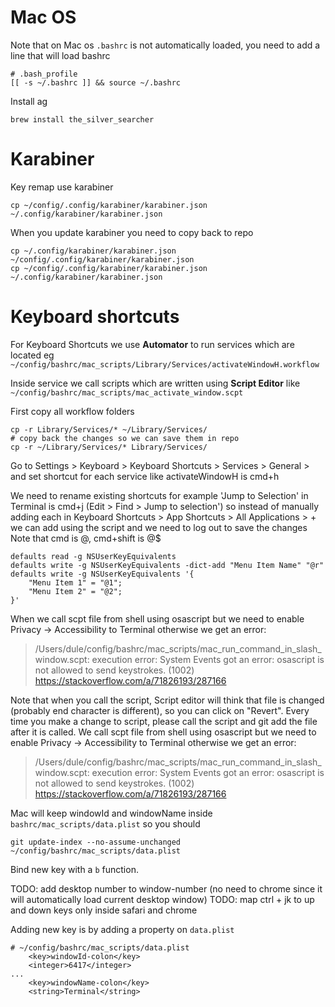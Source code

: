 # Mac OS

Note that on Mac os `.bashrc` is not automatically loaded, you need to add a
line that will load bashrc
```
# .bash_profile
[[ -s ~/.bashrc ]] && source ~/.bashrc
```
Install ag
```
brew install the_silver_searcher
```

# Karabiner

Key remap use karabiner
~~~
cp ~/config/.config/karabiner/karabiner.json ~/.config/karabiner/karabiner.json
~~~

When you update karabiner you need to copy back to repo
```
cp ~/.config/karabiner/karabiner.json ~/config/.config/karabiner/karabiner.json
cp ~/config/.config/karabiner/karabiner.json ~/.config/karabiner/karabiner.json
```

# Keyboard shortcuts

For Keyboard Shortcuts we use **Automator** to run services which are located eg
`~/config/bashrc/mac_scripts/Library/Services/activateWindowH.workflow`

Inside service we call scripts which are written using **Script Editor** like
`~/config/bashrc/mac_scripts/mac_activate_window.scpt`

First copy all workflow folders
```
cp -r Library/Services/* ~/Library/Services/
# copy back the changes so we can save them in repo
cp -r ~/Library/Services/* Library/Services/
```
Go to Settings > Keyboard > Keyboard Shortcuts > Services > General >
and set shortcut for each service like activateWindowH is cmd+h

We need to rename existing shortcuts for example 'Jump to Selection' in Terminal
is cmd+j (Edit > Find > Jump to selection') so instead of manually adding each
in Keyboard Shortcuts > App Shortcuts > All Applications > +
we can add using the script and we need to log out to save the changes
Note that cmd is @, cmd+shift is @$
~~~
defaults read -g NSUserKeyEquivalents
defaults write -g NSUserKeyEquivalents -dict-add "Menu Item Name" "@r"
defaults write -g NSUserKeyEquivalents '{
    "Menu Item 1" = "@1";
    "Menu Item 2" = "@2";
}'
~~~

When we call scpt file from shell using osascript but we need to enable Privacy ->
Accessibility to Terminal
otherwise we get an error:
> /Users/dule/config/bashrc/mac_scripts/mac_run_command_in_slash_window.scpt: execution error: System Events got an error: osascript is not allowed to send keystrokes. (1002)
https://stackoverflow.com/a/71826193/287166

Note that when you call the script, Script editor will think that file is
changed (probably end character is different), so you can click on "Revert".
Every time you make a change to script, please call the script and git add the
file after it is called.
We call scpt file from shell using osascript but we need to enable Privacy ->
Accessibility to Terminal
otherwise we get an error:
> /Users/dule/config/bashrc/mac_scripts/mac_run_command_in_slash_window.scpt: execution error: System Events got an error: osascript is not allowed to send keystrokes. (1002)
https://stackoverflow.com/a/71826193/287166

Mac will keep windowId and windowName inside `bashrc/mac_scripts/data.plist` so
you should
```
git update-index --no-assume-unchanged ~/config/bashrc/mac_scripts/data.plist
```
Bind new key with a `b` function.

TODO: add desktop number to window-number (no need to chrome since it will
automatically load current desktop window)
TODO: map ctrl + jk to up and down keys only inside safari and chrome

Adding new key is by adding a property on `data.plist`
```
# ~/config/bashrc/mac_scripts/data.plist
	<key>windowId-colon</key>
	<integer>6417</integer>
...
	<key>windowName-colon</key>
	<string>Terminal</string>
```
